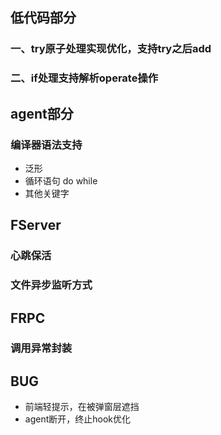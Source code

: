 ## 低代码部分
### 一、try原子处理实现优化，支持try之后add
### 二、if处理支持解析operate操作

## agent部分
### 编译器语法支持
* 泛形
* 循环语句 do while
* 其他关键字

## FServer
### 心跳保活
### 文件异步监听方式

## FRPC
### 调用异常封装

## BUG
* 前端轻提示，在被弹窗层遮挡
* agent断开，终止hook优化
